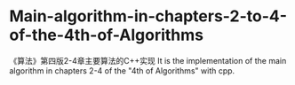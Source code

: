 # Main-algorithm-in-chapters-2-to-4-of-the-4th-of-Algorithms
《算法》第四版2-4章主要算法的C++实现   It is the implementation of the main algorithm in chapters 2-4 of the "4th of Algorithms" with cpp.
